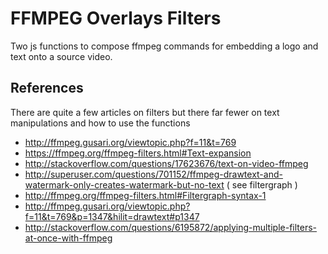 # FFMPEG Overlays Filters 

Two js functions to compose ffmpeg commands for embedding a logo and text onto a source video. 
 



## References 

There are quite a few articles on filters but there far fewer on text manipulations and how to use the functions

* http://ffmpeg.gusari.org/viewtopic.php?f=11&t=769
* https://ffmpeg.org/ffmpeg-filters.html#Text-expansion
* http://stackoverflow.com/questions/17623676/text-on-video-ffmpeg 
* http://superuser.com/questions/701152/ffmpeg-drawtext-and-watermark-only-creates-watermark-but-no-text  ( see filtergraph ) 
* http://ffmpeg.org/ffmpeg-filters.html#Filtergraph-syntax-1
* http://ffmpeg.gusari.org/viewtopic.php?f=11&t=769&p=1347&hilit=drawtext#p1347
* http://stackoverflow.com/questions/6195872/applying-multiple-filters-at-once-with-ffmpeg